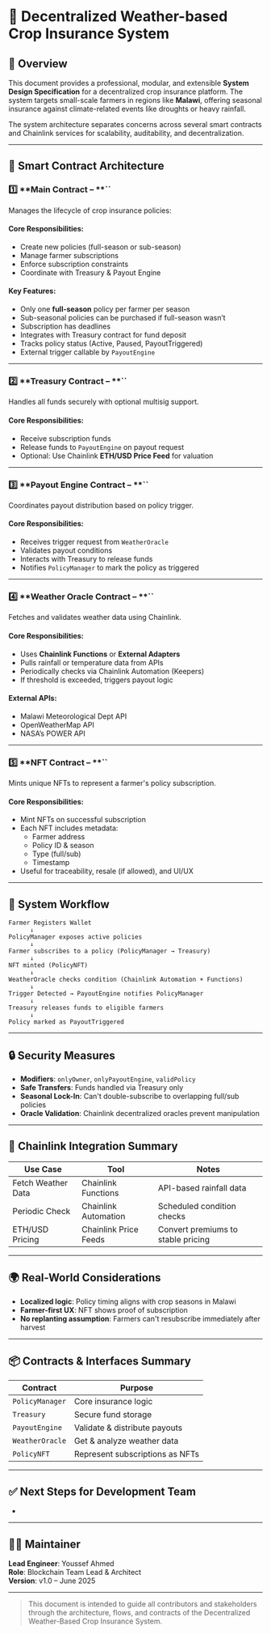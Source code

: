 # 🌾 Decentralized Weather-based Crop Insurance System

## 📌 Overview

This document provides a professional, modular, and extensible **System Design Specification** for a decentralized crop insurance platform. The system targets small-scale farmers in regions like **Malawi**, offering seasonal insurance against climate-related events like droughts or heavy rainfall.

The system architecture separates concerns across several smart contracts and Chainlink services for scalability, auditability, and decentralization.

---

## 🧱 Smart Contract Architecture

### 1️⃣ **Main Contract – **``

Manages the lifecycle of crop insurance policies:

#### Core Responsibilities:

- Create new policies (full-season or sub-season)
- Manage farmer subscriptions
- Enforce subscription constraints
- Coordinate with Treasury & Payout Engine

#### Key Features:

- Only one **full-season** policy per farmer per season
- Sub-seasonal policies can be purchased if full-season wasn’t
- Subscription has deadlines
- Integrates with Treasury contract for fund deposit
- Tracks policy status (Active, Paused, PayoutTriggered)
- External trigger callable by `PayoutEngine`

---

### 2️⃣ **Treasury Contract – **``

Handles all funds securely with optional multisig support.

#### Core Responsibilities:

- Receive subscription funds
- Release funds to `PayoutEngine` on payout request
- Optional: Use Chainlink **ETH/USD Price Feed** for valuation

---

### 3️⃣ **Payout Engine Contract – **``

Coordinates payout distribution based on policy trigger.

#### Core Responsibilities:

- Receives trigger request from `WeatherOracle`
- Validates payout conditions
- Interacts with Treasury to release funds
- Notifies `PolicyManager` to mark the policy as triggered

---

### 4️⃣ **Weather Oracle Contract – **``

Fetches and validates weather data using Chainlink.

#### Core Responsibilities:

- Uses **Chainlink Functions** or **External Adapters**
- Pulls rainfall or temperature data from APIs
- Periodically checks via Chainlink Automation (Keepers)
- If threshold is exceeded, triggers payout logic

#### External APIs:

- Malawi Meteorological Dept API
- OpenWeatherMap API
- NASA’s POWER API

---

### 5️⃣ **NFT Contract – **``

Mints unique NFTs to represent a farmer's policy subscription.

#### Core Responsibilities:

- Mint NFTs on successful subscription
- Each NFT includes metadata:
  - Farmer address
  - Policy ID & season
  - Type (full/sub)
  - Timestamp
- Useful for traceability, resale (if allowed), and UI/UX

---

## 🔁 System Workflow

```plaintext
Farmer Registers Wallet
      ↓
PolicyManager exposes active policies
      ↓
Farmer subscribes to a policy (PolicyManager → Treasury)
      ↓
NFT minted (PolicyNFT)
      ↓
WeatherOracle checks condition (Chainlink Automation + Functions)
      ↓
Trigger Detected → PayoutEngine notifies PolicyManager
      ↓
Treasury releases funds to eligible farmers
      ↓
Policy marked as PayoutTriggered
```

---

## 🔒 Security Measures

- **Modifiers**: `onlyOwner`, `onlyPayoutEngine`, `validPolicy`
- **Safe Transfers**: Funds handled via Treasury only
- **Seasonal Lock-In**: Can't double-subscribe to overlapping full/sub policies
- **Oracle Validation**: Chainlink decentralized oracles prevent manipulation

---

## 🔗 Chainlink Integration Summary

| Use Case           | Tool                  | Notes                              |
| ------------------ | --------------------- | ---------------------------------- |
| Fetch Weather Data | Chainlink Functions   | API-based rainfall data            |
| Periodic Check     | Chainlink Automation  | Scheduled condition checks         |
| ETH/USD Pricing    | Chainlink Price Feeds | Convert premiums to stable pricing |

---

## 🌍 Real-World Considerations

- **Localized logic**: Policy timing aligns with crop seasons in Malawi
- **Farmer-first UX**: NFT shows proof of subscription
- **No replanting assumption**: Farmers can't resubscribe immediately after harvest

---

## 📦 Contracts & Interfaces Summary

| Contract        | Purpose                         |
| --------------- | ------------------------------- |
| `PolicyManager` | Core insurance logic            |
| `Treasury`      | Secure fund storage             |
| `PayoutEngine`  | Validate & distribute payouts   |
| `WeatherOracle` | Get & analyze weather data      |
| `PolicyNFT`     | Represent subscriptions as NFTs |

---

## ✅ Next Steps for Development Team

-

---

## 👨‍💻 Maintainer

**Lead Engineer**: Youssef Ahmed\
**Role**: Blockchain Team Lead & Architect\
**Version**: v1.0 – June 2025

---

> This document is intended to guide all contributors and stakeholders through the architecture, flows, and contracts of the Decentralized Weather-Based Crop Insurance System.

